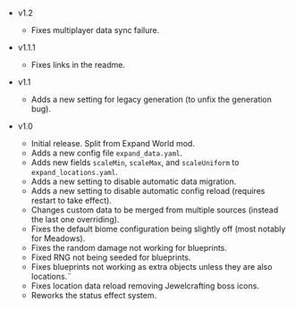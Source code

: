 - v1.2
  - Fixes multiplayer data sync failure.

- v1.1.1
  - Fixes links in the readme.

- v1.1
  - Adds a new setting for legacy generation (to unfix the generation bug).

- v1.0
  - Initial release. Split from Expand World mod.
  - Adds a new config file `expand_data.yaml`.
  - Adds new fields `scaleMin`, `scaleMax`, and `scaleUniform` to `expand_locations.yaml`.
  - Adds a new setting to disable automatic data migration.
  - Adds a new setting to disable automatic config reload (requires restart to take effect).
  - Changes custom data to be merged from multiple sources (instead the last one overriding).
  - Fixes the default biome configuration being slightly off (most notably for Meadows).
  - Fixes the random damage not working for blueprints.
  - Fixed RNG not being seeded for blueprints.
  - Fixes blueprints not working as extra objects unless they are also locations.¨
  - Fixes location data reload removing Jewelcrafting boss icons.
  - Reworks the status effect system.
